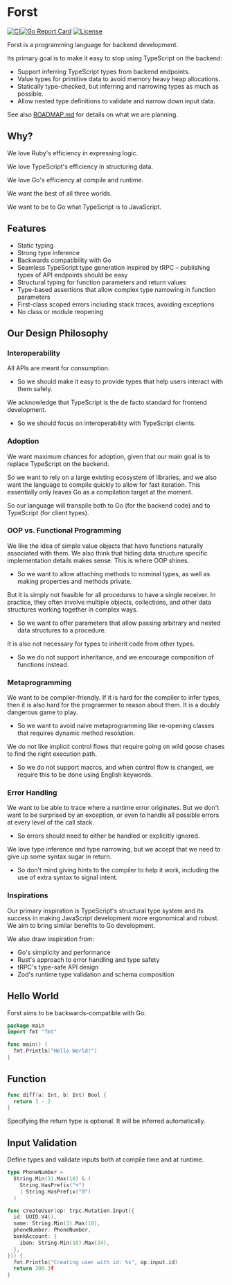 # Forst

[![CI](https://github.com/forst-lang/forst/actions/workflows/lint-test-coverage.yml/badge.svg)](https://github.com/forst-lang/forst/actions)[![Go Report Card](https://goreportcard.com/badge/github.com/forst-lang/forst)](https://goreportcard.com/report/github.com/forst-lang/forst)
[![License](https://img.shields.io/github/license/forst-lang/forst)](https://github.com/forst-lang/forst/blob/main/LICENSE)

Forst is a programming language for backend development.

Its primary goal is to make it easy to stop using TypeScript on the backend:

- Support inferring TypeScript types from backend endpoints.
- Value types for primitive data to avoid memory heavy heap allocations.
- Statically type-checked, but inferring and narrowing types as much as possible.
- Allow nested type definitions to validate and narrow down input data.

See also [ROADMAP.md](./ROADMAP.md) for details on what we are planning.

## Why?

We love Ruby's efficiency in expressing logic.

We love TypeScript's efficiency in structuring data.

We love Go's efficiency at compile and runtime.

We want the best of all three worlds.

We want to be to Go what TypeScript is to JavaScript.

## Features

- Static typing
- Strong type inference
- Backwards compatibility with Go
- Seamless TypeScript type generation inspired by tRPC – publishing types of API endpoints should be easy
- Structural typing for function parameters and return values
- Type-based assertions that allow complex type narrowing in function parameters
- First-class scoped errors including stack traces, avoiding exceptions
- No class or module reopening

## Our Design Philosophy

### Interoperability

All APIs are meant for consumption.

- So we should make it easy to provide types that help users interact with them safely.

We acknowledge that TypeScript is the de facto standard for frontend development.

- So we should focus on interoperability with TypeScript clients.

### Adoption

We want maximum chances for adoption, given that our main goal is to replace TypeScript on the backend.

So we want to rely on a large existing ecosystem of libraries, and we also want the language to compile quickly to allow for fast iteration. This essentially only leaves Go as a compilation target at the moment.

So our language will transpile both to Go (for the backend code) and to TypeScript (for client types).

### OOP vs. Functional Programming

We like the idea of simple value objects that have functions naturally associated with them. We also think that hiding data structure specific implementation details makes sense. This is where OOP shines.

- So we want to allow attaching methods to nominal types, as well as making properties and methods private.

But it is simply not feasible for all procedures to have a single receiver. In practice, they often involve multiple objects, collections, and other data structures working together in complex ways.

- So we want to offer parameters that allow passing arbitrary and nested data structures to a procedure.

It is also not necessary for types to inherit code from other types.

- So we do not support inheritance, and we encourage composition of functions instead.

### Metaprogramming

We want to be compiler-friendly. If it is hard for the compiler to infer types, then it is also hard for the programmer to reason about them. It is a doubly dangerous game to play.

- So we want to avoid naive metaprogramming like re-opening classes that requires dynamic method resolution.

We do not like implicit control flows that require going on wild goose chases to find the right execution path.

- So we do not support macros, and when control flow is changed, we require this to be done using English keywords.

### Error Handling

We want to be able to trace where a runtime error originates. But we don't want to be surprised by an exception, or even to handle all possible errors at every level of the call stack.

- So errors should need to either be handled or explicitly ignored.

We love type inference and type narrowing, but we accept that we need to give up some syntax sugar in return.

- So don't mind giving hints to the compiler to help it work, including the use of extra syntax to signal intent.

### Inspirations

Our primary inspiration is TypeScript's structural type system and its success in making JavaScript development more ergonomical and robust. We aim to bring similar benefits to Go development.

We also draw inspiration from:

- Go's simplicity and performance
- Rust's approach to error handling and type safety
- tRPC's type-safe API design
- Zod's runtime type validation and schema composition

## Hello World

Forst aims to be backwards-compatible with Go:

```go
package main
import fmt "fmt"

func main() {
  fmt.Println("Hello World!")
}
```

## Function

```go
func diff(a: Int, b: Int) Bool {
  return 3 - 2
}
```

Specifying the return type is optional. It will be inferred automatically.

## Input Validation

Define types and validate inputs both at compile time and at runtime.

```go
type PhoneNumber =
  String.Min(3).Max(10) & (
    String.HasPrefix("+")
    | String.HasPrefix("0")
  )

func createUser(op: trpc.Mutation.Input({
  id: UUID.V4(),
  name: String.Min(3).Max(10),
  phoneNumber: PhoneNumber,
  bankAccount: {
    iban: String.Min(10).Max(34),
  },
})) {
  fmt.Println("Creating user with id: %s", op.input.id)
  return 300.3f
}
```
